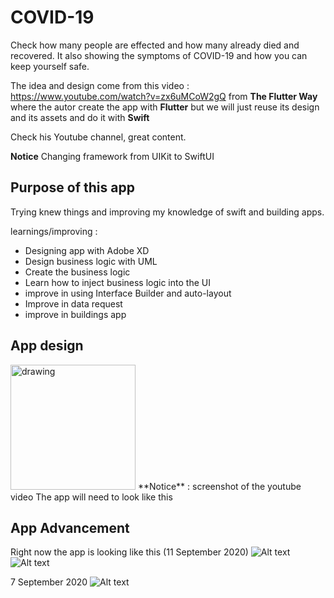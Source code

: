 # COVID-19
Check how many people are effected and how many already died and recovered. It also showing the symptoms of COVID-19 and how you can keep yourself safe. 

The idea and design come from this video : https://www.youtube.com/watch?v=zx6uMCoW2gQ from **The Flutter Way** 
where the autor create the app with **Flutter** but we will just reuse its design and its assets and do it with **Swift**

Check his Youtube channel, great content.

**Notice** Changing framework from UIKit to SwiftUI

## Purpose of this app

Trying knew things and improving my knowledge of swift and building apps.

learnings/improving : 
- Designing app with Adobe XD
- Design business logic with UML
- Create the business logic 
- Learn how to inject business logic into the UI 
- improve in using Interface Builder and auto-layout
- Improve in data request
- improve in buildings app
 
 ## App design
 
 <img src="readmeAssets/images/youtubeScreenShot.png" alt="drawing" width="200"/>
 **Notice** : screenshot of the youtube video
The app will need to look like this


## App Advancement

Right now the app is looking like this  (11 September 2020)
![Alt text](readmeAssets/images/appAdvancement-home-11-10-2020.png?raw=true "iPhone")
![Alt text](readmeAssets/images/appAdvancement-home-11-10-2020.png?raw=true "iPhone")




7 September 2020
![Alt text](readmeAssets/images/appAdvancement.png?raw=true "iPhone")
